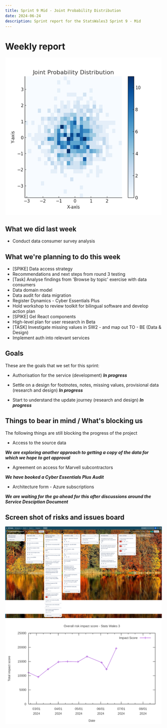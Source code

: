 ```yaml
---
title: Sprint 9 Mid - Joint Probability Distribution
date: 2024-06-24
description: Sprint report for the StatsWales3 Sprint 9 - Mid
---
```


Weekly report
=============

![Joint Probability Distribution](jointProbabilityDistribution.png)

What we did last week
---------------------
- Conduct data consumer survey analysis

What we're planning to do this week
-----------------------------------
- [SPIKE] Data access strategy
- Recommendations and next steps from round 3 testing
- [Task] Analyse findings from 'Browse by topic' exercise with data consumers
- Data domain model
- Data audit for data migration
- Register Dynamics - Cyber Essentials Plus
- Hold workshop to review toolkit for bilingual software and develop action plan
- [SPIKE]  Gel React components
- High-level plan for user research in Beta
- [TASK] Investigate missing values in SW2 - and map out TO - BE (Data & Design)
- Implement auth into relevant services

Goals
-----

These are the goals that we set for this sprint:

- Authorisation for the service (development)
 <span class="badge bg-info">_**In progress**_</span>

- Settle on a design for footnotes, notes, missing values, provisional data 
(research and design) <span class="badge bg-info">_**In progress**_</span>

- Start to understand the update journey (research and design)
 <span class="badge bg-info">_**In progress**_</span>

Things to bear in mind / What's blocking us
-------------------------------------------

The following things are still blocking the progress of the project

- Access to the source data

***We are exploring another approach to getting a copy of the data for
which we hope to get approval***

- Agreement on access for Marvell subcontractors

***We have booked a Cyber Essentials Plus Audit***
- Architecture form - Azure subscriptions

***We are waiting for the go ahead for this after discussions around the Service
 Desciption Document***

Screen shot of risks and issues board
-------------------------------------

![Screenshot of risks and issues board](riskImpact20240624.png)
![Overall risk impact score](riskImapact20240624.png)
